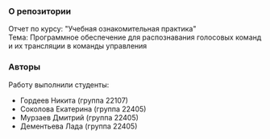 ### О репозитории
Отчет по курсу: "Учебная ознакомительная практика"\
Тема: Программное обеспечение для распознавания голосовых команд и их трансляции в команды управления

### Авторы
Работу выполнили студенты:
- Гордеев Никита (группа 22107)
- Соколова Екатерина (группа 22405)
- Мурзаев Дмитрий (группа 22405)
- Дементьева Лада (группа 22405)

